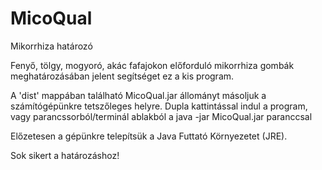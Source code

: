 # MicoQual
Mikorrhiza határozó

Fenyő, tölgy, mogyoró, akác fafajokon előforduló mikorrhiza gombák
meghatározásában jelent segítséget ez a kis program.

A 'dist' mappában található MicoQual.jar állományt másoljuk a
számítógépünkre tetszőleges helyre.
Dupla kattintással indul a program, vagy parancssorból/terminál ablakból a
java -jar MicoQual.jar paranccsal

Előzetesen a gépünkre telepítsük a Java Futtató Környezetet (JRE).

Sok sikert a határozáshoz!
